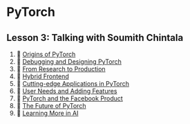 # PyTorch

## Lesson 3: Talking with Soumith Chintala

1. 🎥 [Origins of PyTorch]()
2. 🎥 [Debugging and Designing PyTorch]()
3. 🎥 [From Research to Production]()
4. 🎥 [Hybrid Frontend]()
5. 🎥 [Cutting-edge Applications in PyTorch]()
6. 🎥 [User Needs and Adding Features]()
7. 🎥 [PyTorch and the Facebook Product]()
8. 🎥 [The Future of PyTorch]()
9. 🎥 [Learning More in AI]()
